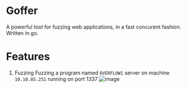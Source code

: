 # Goffer
A powerful tool for fuzzing web applications, in a fast concurent fashion. Written in go.

# Features
1. Fuzzing 
   Fuzzing a program named `OVERFLOW1` server on machine `10.10.85.251` running on port 1337 
   ![image](https://user-images.githubusercontent.com/20991754/121797386-7bfa3a80-cc3d-11eb-865c-e46db0a85e82.png)

   
